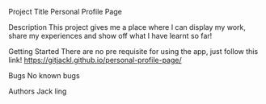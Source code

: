 Project Title
Personal Profile Page


Description
This project gives me a place where I can display my work, share my experiences and show off what I have learnt so far! 

Getting Started
There are no pre requisite for using the app, just follow this link! https://gitjackl.github.io/personal-profile-page/

Bugs 
No known bugs 

Authors
Jack ling
